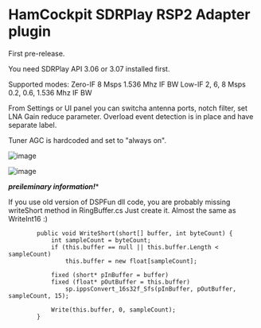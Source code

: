 # HamCockpit SDRPlay RSP2 Adapter plugin

First pre-release.

You need SDRPlay API 3.06 or 3.07 installed first.

Supported modes:  Zero-IF   8 Msps         1.536 Mhz IF BW 
                  Low-IF    2, 6, 8 Msps   0.2, 0.6, 1.536 Mhz IF BW
                  
From Settings or UI panel you can switcha antenna ports, notch filter, set LNA Gain reduce parameter.
Overload event detection is in place and have separate label.

Tuner AGC is hardcoded and set to "always on".

![image](https://user-images.githubusercontent.com/13137490/132553310-50504966-2d38-4942-8929-21cde9df26c9.png)


![image](https://user-images.githubusercontent.com/13137490/132552550-23b1aab7-681a-4773-8e92-f89b78decf1e.png)



***preileminary information!****

If you use old version of DSPFun dll code, you are probably missing writeShort method in RingBuffer.cs
Just create it. Almost the same as WriteInt16 :)

```
        public void WriteShort(short[] buffer, int byteCount) {
            int sampleCount = byteCount;
            if (this.buffer == null || this.buffer.Length < sampleCount)
                this.buffer = new float[sampleCount];

            fixed (short* pInBuffer = buffer)
            fixed (float* pOutBuffer = this.buffer)
                sp.ippsConvert_16s32f_Sfs(pInBuffer, pOutBuffer, sampleCount, 15);

            Write(this.buffer, 0, sampleCount);
        }
```
